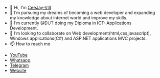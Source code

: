 - 👋 Hi, I’m <a href="" target="_blank">CeeJay-VIII</a>
- 👀 I’m pursuing my dreams of becoming a web developer and expanding my knowledge about internet world and improve my skills.
- 🌱 I’m currently @DUT doing my Diploma in ICT: Applications Development.
- 💞️ I’m looking to collaborate on Web development(html,css,javascript), Windows applications(C#) and ASP.NET applications MVC projects.
- 📫 How to reach me
<ul>
  <li><a href="https://www.youtube.com/channel/UCGSXF5lIWfyLNx3KQd-32xw" target="_blank">YouTube</a></li>
  <li><a href="https://wa.link/msob2d" target="_blank">Whatsapp</a></li>
  <li><a href="https://t.me/ceejay_viii" target="_blank">Telegram</a></li>
  <li><a href="https://ceejayviii.netlify.app/" target="_blank">Website</a></li>
</ul>

<!---
CeeJay-VIII/CeeJay-VIII is a ✨ special ✨ repository because its `README.md` (this file) appears on your GitHub profile.
You can click the Preview link to take a look at your changes.
--->
